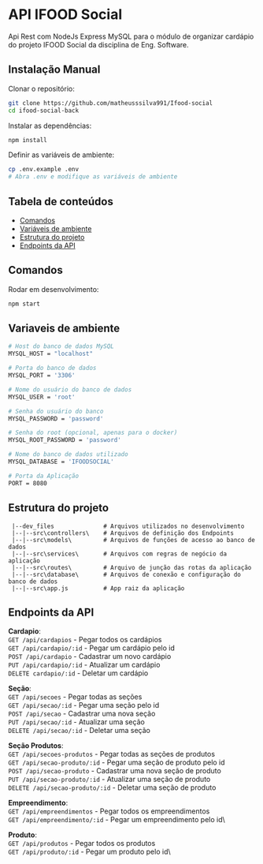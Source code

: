 # API IFOOD Social

Api Rest com NodeJs Express MySQL para o módulo de organizar cardápio do projeto IFOOD Social da disciplina de Eng. Software.

## Instalação Manual

Clonar o repositório:

```bash
git clone https://github.com/matheusssilva991/Ifood-social
cd ifood-social-back
```

Instalar as dependências:

```bash
npm install
```

Definir as variáveis de ambiente:

```bash
cp .env.example .env
# Abra .env e modifique as variáveis de ambiente
```

## Tabela de conteúdos

- [Comandos](#comandos)
- [Variáveis de ambiente](#variaveis-de-ambiente)
- [Estrutura do projeto](#estrutura-do-projeto)
- [Endpoints da API](#endpoints-da-api)

## Comandos

Rodar em desenvolvimento:

```bash
npm start
```

## Variaveis de ambiente

```bash
# Host do banco de dados MySQL
MYSQL_HOST = "localhost"

# Porta do banco de dados
MYSQL_PORT = '3306'

# Nome do usuário do banco de dados
MYSQL_USER = 'root'

# Senha do usuário do banco
MYSQL_PASSWORD = 'password'

# Senha do root (opcional, apenas para o docker)
MYSQL_ROOT_PASSWORD = 'password'

# Nome do banco de dados utilizado
MYSQL_DATABASE = 'IFOODSOCIAL'

# Porta da Aplicação
PORT = 8080
```

## Estrutura do projeto

```text
 |--dev_files              # Arquivos utilizados no desenvolvimento
 |--|--src\controllers\    # Arquivos de definição dos Endpoints
 |--|--src\models\         # Arquivos de funções de acesso ao banco de dados
 |--|--src\services\       # Arquivos com regras de negócio da aplicação
 |--|--src\routes\         # Arquivo de junção das rotas da aplicação
 |--|--src\database\       # Arquivos de conexão e configuração do banco de dados
 |--|--src\app.js          # App raiz da aplicação
```

## Endpoints da API

**Cardapio**:\
`GET /api/cardapios` - Pegar todos os cardápios\
`GET /api/cardapio/:id` - Pegar um cardápio pelo id\
`POST /api/cardapio` - Cadastrar um novo cardápio\
`PUT /api/cardapio/:id` - Atualizar um cardápio\
`DELETE cardapio/:id` - Deletar um cardápio

**Seção**:\
`GET /api/secoes` - Pegar todas as seções\
`GET /api/secao/:id` - Pegar uma seção pelo id\
`POST /api/secao` - Cadastrar uma nova seção\
`PUT /api/secao/:id` - Atualizar uma seção\
`DELETE /api/secao/:id` - Deletar uma seção

**Seção Produtos**:\
`GET /api/secoes-produtos` - Pegar todas as seções de produtos\
`GET /api/secao-produto/:id` - Pegar uma seção de produto pelo id\
`POST /api/secao-produto` - Cadastrar uma nova seção de produto\
`PUT /api/secao-produto/:id` - Atualizar uma seção de produto\
`DELETE /api/secao-produto/:id` - Deletar uma seção de produto

**Empreendimento**:\
`GET /api/empreendimentos` - Pegar todos os empreendimentos\
`GET /api/empreendimento/:id` - Pegar um empreendimento pelo id\

**Produto**:\
`GET /api/produtos` - Pegar todos os produtos\
`GET /api/produto/:id` - Pegar um produto pelo id\
